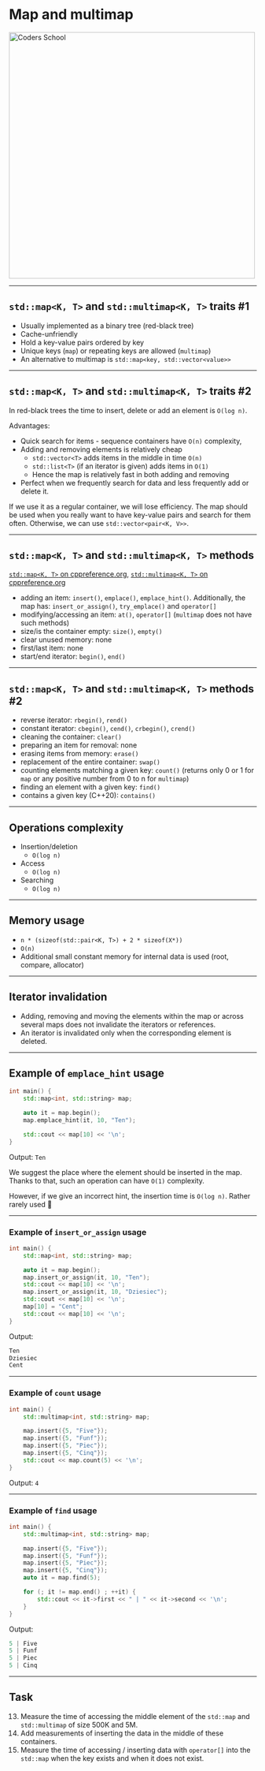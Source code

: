 <!-- .slide: data-background="#111111" -->

# Map and multimap

<a href="https://coders.school">
    <img width="500" src="../img/coders_school_logo.png" alt="Coders School" class="plain">
</a>

___

## `std::map<K, T>` and `std::multimap<K, T>` traits #1

* <!-- .element: class="fragment fade-in" --> Usually implemented as a binary tree (red-black tree)
* <!-- .element: class="fragment fade-in" --> Cache-unfriendly
* <!-- .element: class="fragment fade-in" --> Hold a key-value pairs ordered by key
* <!-- .element: class="fragment fade-in" --> Unique keys (<code>map</code>) or repeating keys are allowed (<code>multimap</code>)
* <!-- .element: class="fragment fade-in" --> An alternative to multimap is <code>std::map&lt;key, std::vector&lt;value&gt;&gt;</code>

___
<!-- .slide: style="font-size: 0.95em" -->

## `std::map<K, T>` and `std::multimap<K, T>` traits #2

In red-black trees the time to insert, delete or add an element is `O(log n)`.

Advantages:
<!-- .element: class="fragment fade-in" -->

* <!-- .element: class="fragment fade-in" --> Quick search for items - sequence containers have <code>O(n)</code> complexity,
* <!-- .element: class="fragment fade-in" --> Adding and removing elements is relatively cheap
  * <!-- .element: class="fragment fade-in" --> <code>std::vector&lt;T&gt;</code> adds items in the middle in time <code>O(n)</code>
  * <!-- .element: class="fragment fade-in" --> <code>std::list&lt;T&gt;</code> (if an iterator is given) adds items in <code>O(1)</code>
  * <!-- .element: class="fragment fade-in" --> Hence the map is relatively fast in both adding and removing
* <!-- .element: class="fragment fade-in" --> Perfect when we frequently search for data and less frequently add or delete it.

If we use it as a regular container, we will lose efficiency. The map should be used when you really want to have key-value pairs and search for them often. Otherwise, we can use `std::vector<pair<K, V>>`.
<!-- .element: class="fragment fade-in" -->

___

## `std::map<K, T>` and `std::multimap<K, T>` methods

[`std::map<K, T>` on cppreference.org](https://en.cppreference.com/w/cpp/container/map), [`std::multimap<K, T>` on cppreference.org](https://en.cppreference.com/w/cpp/container/multimap)

* <!-- .element: class="fragment fade-in" --> adding an item: <code>insert()</code>, <code>emplace()</code>, <code>emplace_hint()</code>. Additionally, the map has: <code>insert_or_assign()</code>, <code>try_emplace()</code> and <code>operator[]</code>
* <!-- .element: class="fragment fade-in" --> modifying/accessing an item: <code>at()</code>, <code>operator[]</code> (<code>multimap</code> does not have such methods)
* <!-- .element: class="fragment fade-in" --> size/is the container empty: <code>size()</code>, <code>empty()</code>
* <!-- .element: class="fragment fade-in" --> clear unused memory: none
* <!-- .element: class="fragment fade-in" --> first/last item: none
* <!-- .element: class="fragment fade-in" --> start/end iterator: <code>begin()</code>, <code>end()</code>

___

## `std::map<K, T>` and `std::multimap<K, T>` methods #2

* <!-- .element: class="fragment fade-in" --> reverse iterator: <code>rbegin()</code>, <code>rend()</code>
* <!-- .element: class="fragment fade-in" --> constant iterator: <code>cbegin()</code>, <code>cend()</code>, <code>crbegin()</code>, <code>crend()</code>
* <!-- .element: class="fragment fade-in" --> cleaning the container: <code>clear()</code>
* <!-- .element: class="fragment fade-in" --> preparing an item for removal: none
* <!-- .element: class="fragment fade-in" --> erasing items from memory: <code>erase()</code>
* <!-- .element: class="fragment fade-in" --> replacement of the entire container: <code>swap()</code>
* <!-- .element: class="fragment fade-in" --> counting elements matching a given key: <code>count()</code> (returns only 0 or 1 for <code>map</code> or any positive number from 0 to n for <code>multimap</code>)
* <!-- .element: class="fragment fade-in" --> finding an element with a given key: <code>find()</code>
* <!-- .element: class="fragment fade-in" --> contains a given key (C++20): <code>contains()</code>

___

## Operations complexity

* Insertion/deletion
  * `O(log n)`
* Access
  * `O(log n)`
* Searching
  * `O(log n)`

___

## Memory usage

* `n * (sizeof(std::pair<K, T>) + 2 * sizeof(X*))`
* `O(n)`
* Additional small constant memory for internal data is used (root, compare, allocator)

___

## Iterator invalidation

* Adding, removing and moving the elements within the map or across several maps does not invalidate the iterators or references.
* An iterator is invalidated only when the corresponding element is deleted.

___

## Example of `emplace_hint` usage

```cpp []
int main() {
    std::map<int, std::string> map;

    auto it = map.begin();
    map.emplace_hint(it, 10, "Ten");

    std::cout << map[10] << '\n';
}
```
<!-- .element: class="fragment fade-in" -->

Output:
`Ten`
<!-- .element: class="fragment fade-in" -->

We suggest the place where the element should be inserted in the map. Thanks to that, such an operation can have `O(1)` complexity.
<!-- .element: class="fragment fade-in" -->

However, if we give an incorrect hint, the insertion time is `O(log n)`. Rather rarely used 🙂
<!-- .element: class="fragment fade-in" -->

___

### Example of `insert_or_assign` usage

```cpp
int main() {
    std::map<int, std::string> map;

    auto it = map.begin();
    map.insert_or_assign(it, 10, "Ten");
    std::cout << map[10] << '\n';
    map.insert_or_assign(it, 10, "Dziesiec");
    std::cout << map[10] << '\n';
    map[10] = "Cent";
    std::cout << map[10] << '\n';
}
```
<!-- .element: class="fragment fade-in" -->

Output:
<!-- .element: class="fragment fade-in" -->

```cpp
Ten
Dziesiec
Cent
```
<!-- .element: class="fragment fade-in" -->

___

### Example of `count` usage

```cpp
int main() {
    std::multimap<int, std::string> map;

    map.insert({5, "Five"});
    map.insert({5, "Funf"});
    map.insert({5, "Piec"});
    map.insert({5, "Cinq"});
    std::cout << map.count(5) << '\n';
}
```
<!-- .element: class="fragment fade-in" -->

Output: `4`
<!-- .element: class="fragment fade-in" -->

___

### Example of `find` usage

```cpp
int main() {
    std::multimap<int, std::string> map;

    map.insert({5, "Five"});
    map.insert({5, "Funf"});
    map.insert({5, "Piec"});
    map.insert({5, "Cinq"});
    auto it = map.find(5);

    for (; it != map.end() ; ++it) {
        std::cout << it->first << " | " << it->second << '\n';
    }
}
```
<!-- .element: class="fragment fade-in" -->

Output:
<!-- .element: class="fragment fade-in" -->

```cpp
5 | Five
5 | Funf
5 | Piec
5 | Cinq
```
<!-- .element: class="fragment fade-in" -->

___

## Task

13. Measure the time of accessing the middle element of the `std::map` and `std::multimap` of size 500K and 5M.
14. Add measurements of inserting the data in the middle of these containers.
15. Measure the time of accessing / inserting data with `operator[]` into the `std::map` when the key exists and when it does not exist.
